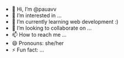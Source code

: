 - 👋 Hi, I’m @pauavv
- 👀 I’m interested in ...
- 🌱 I’m currently learning web development :)
- 💞️ I’m looking to collaborate on ...
- 📫 How to reach me ...
- 😄 Pronouns: she/her
- ⚡ Fun fact: ...

<!---
pauavv/pauavv is a ✨ special ✨ repository because its `README.md` (this file) appears on your GitHub profile.
You can click the Preview link to take a look at your changes.
--->
